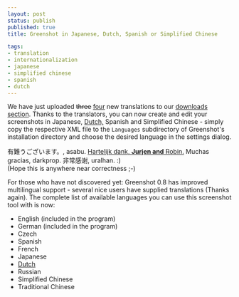 ```yaml
---
layout: post
status: publish
published: true
title: Greenshot in Japanese, Dutch, Spanish or Simplified Chinese

tags:
- translation
- internationalization
- japanese
- simplified chinese
- spanish
- dutch
---
```

<p>We have just uploaded <del datetime="2010-07-23T17:39:24+00:00">three</del> <ins datetime="2010-07-23T17:39:24+00:00">four</ins> new translations to our <a href="/downloads/">downloads section</a>. Thanks to the translators, you can now create and edit your screenshots in Japanese, <ins datetime="2010-07-23T17:39:24+00:00">Dutch,</ins> Spanish and Simplified Chinese - simply copy the respective XML file to the <code>Languages</code> subdirectory of Greenshot's installation directory and choose the desired language in the settings dialog.</p>
<p>有難うございます。, asabu. <ins datetime="2010-07-23T17:39:24+00:00">Hartelijk dank, <strong>Jurjen and</strong> Robin.</ins> Muchas gracias, darkprop. 非常感谢, uralhan. :)<br />
(Hope this is anywhere near correctness ;-)</p>
<p>For those who have not discovered yet: Greenshot 0.8 has improved multilingual support - several nice users have supplied translations (Thanks again). The complete list of available languages you can use this screenshot tool with is now:</p>
<ul>
<li>English (included in the program)</li>
<li>German (included in the program)</li>
<li>Czech</li>
<li>Spanish</li>
<li>French</li>
<li>Japanese</li>
<li><ins datetime="2010-07-23T17:39:24+00:00">Dutch</ins></li>
<li>Russian</li>
<li>Simplified Chinese</li>
<li>Traditional Chinese</li>
</ul>
